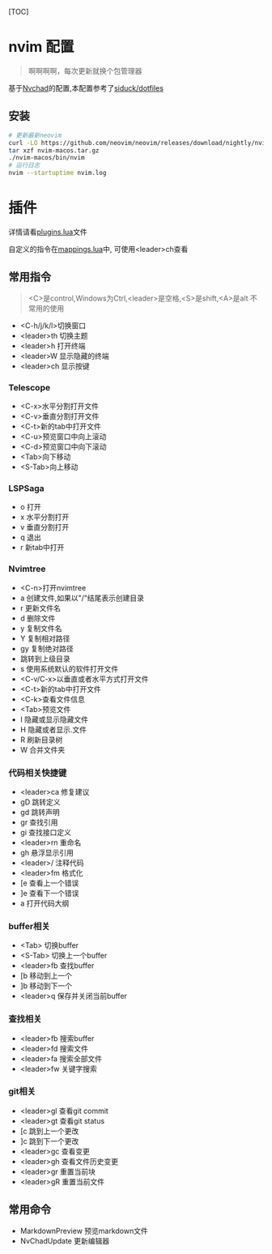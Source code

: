 [TOC]

# nvim 配置
> 啊啊啊啊，每次更新就换个包管理器

基于[Nvchad](https://nvchad.github.io/)的配置,本配置参考了[siduck/dotfiles](https://github.com/siduck/dotfiles)

## 安装

```bash
# 更新最新neovim
curl -LO https://github.com/neovim/neovim/releases/download/nightly/nvim-macos.tar.gz
tar xzf nvim-macos.tar.gz
./nvim-macos/bin/nvim
# 运行日志
nvim --startuptime nvim.log
```

# 插件

详情请看[plugins.lua](./plugins.lua)文件

自定义的指令在[mappings.lua](./mappings.lua)中, 可使用\<leader>ch查看

## 常用指令

> \<C>是control,Windows为Ctrl,\<leader>是空格,\<S>是shift,\<A>是alt 不常用的使用<leader>

- \<C-h/j/k/l>切换窗口
- \<leader>th 切换主题
- \<leader>h 打开终端
- \<leader>W 显示隐藏的终端
- \<leader>ch 显示按键

### Telescope

- \<C-x>水平分割打开文件
- \<C-v>垂直分割打开文件
- \<C-t>新的tab中打开文件
- \<C-u>预览窗口中向上滚动
- \<C-d>预览窗口中向下滚动
- \<Tab>向下移动
- \<S-Tab>向上移动

### LSPSaga

- o 打开
- x 水平分割打开
- v 垂直分割打开
- q 退出
- r 新tab中打开


### Nvimtree

- \<C-n>打开nvimtree
- a 创建文件,如果以"/"结尾表示创建目录
- r 更新文件名
- d 删除文件
- y 复制文件名
- Y 复制相对路径
- gy 复制绝对路径
- 跳转到上级目录
- s 使用系统默认的软件打开文件
- \<C-v/C-x>以垂直或者水平方式打开文件
- \<C-t>新的tab中打开文件
- \<C-k>查看文件信息
- \<Tab>预览文件
- I 隐藏或显示隐藏文件
- H 隐藏或者显示.文件
- R 刷新目录树
- W 合并文件夹

### 代码相关快捷键

- \<leader>ca 修复建议
- gD 跳转定义
- gd 跳转声明
- gr 查找引用
- gi 查找接口定义
- \<leader>rn 重命名
- gh 悬浮显示引用
- \<leader>/ 注释代码
- \<leader>fm 格式化
- [e 查看上一个错误
- ]e 查看下一个错误
- <leader>a 打开代码大纲

### buffer相关

- \<Tab> 切换buffer
- \<S-Tab> 切换上一个buffer
- \<leader>fb 查找buffer
- [b 移动到上一个
- ]b 移动到下一个
- \<leader>q 保存并关闭当前buffer

### 查找相关

- \<leader>fb 搜索buffer
- \<leader>fd 搜索文件
- \<leader>fa 搜索全部文件
- \<leader>fw 关键字搜索

### git相关

- \<leader>gl 查看git commit
- \<leader>gt 查看git status
- [c 跳到上一个更改
- ]c 跳到下一个更改
- \<leader>gc 查看变更
- \<leader>gh 查看文件历史变更
- \<leader>gr 重置当前块
- \<leader>gR 重置当前文件


## 常用命令

- MarkdownPreview 预览markdown文件
- NvChadUpdate 更新编辑器

